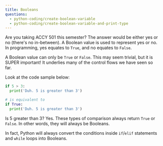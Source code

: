 ```yaml
---
title: Booleans
questions:
  - python-coding/create-boolean-variable
  - python-coding/create-boolean-variable-and-print-type
---
```


Are you taking ACCY 501 this semester? The answer would be either yes or no (there's no in-between). A Boolean value is used to represent yes or no. In programming, yes equates to `True`, and no equates to `False`.

A Boolean value can only be `True` or `False`. This may seem trivial, but it is SUPER important! It underlies many of the control flows we have seen so far.

Look at the code sample below:

```python
if 5 > 3:
  print('Duh. 5 is greater than 3')

# is equivalent to
if True:
  print('Duh. 5 is greater than 3')
```

Is 5 greater than 3? Yes. These types of comparison always return `True` or `False`. In other words, they will always be Booleans.

In fact, Python will always convert the conditions inside `if`/`elif` statements and `while` loops into Booleans.
